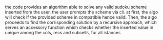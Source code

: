 the code provides an algorithm able to solve any valid sudoku scheme inserted from the user.
the user prompts the scheme via cli.
at first, the algo will check if the provided scheme in compatible hence valid.
Then, the algo proceeds to find the corrisponding solution by a recursive approach, which serves an accessory function which
checks whether the inserted value in unique among the cols, recs and subcells, for all istances
